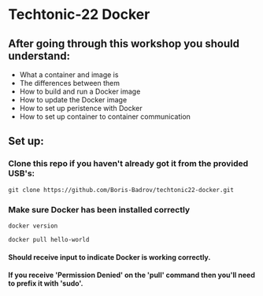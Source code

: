 # Techtonic-22 Docker

## After going through this workshop you should understand:
* What a container and image is
* The differences between them
* How to build and run a Docker image
* How to update the Docker image
* How to set up peristence with Docker
* How to set up container to container communication


## Set up:
### Clone this repo if you haven't already got it from the provided USB's:

```
git clone https://github.com/Boris-Badrov/techtonic22-docker.git
```
### Make sure Docker has been installed correctly

```
docker version
```

```
docker pull hello-world
```

#### Should receive input to indicate Docker is working correctly.
#### If you receive 'Permission Denied' on the 'pull' command then you'll need to prefix it with 'sudo'.